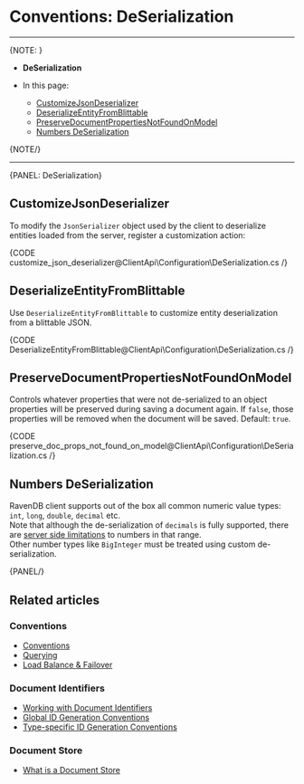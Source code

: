 # Conventions: DeSerialization
---

{NOTE: }

* **DeSerialization**

* In this page:  
  * [CustomizeJsonDeserializer](../../client-api/configuration/deserialization#customizejsondeserializer)  
  * [DeserializeEntityFromBlittable](../../client-api/configuration/deserialization#deserializeentityfromblittable)  
  * [PreserveDocumentPropertiesNotFoundOnModel](../../client-api/configuration/deserialization#preservedocumentpropertiesnotfoundonmodel)  
  * [Numbers DeSerialization](../../client-api/configuration/deserialization#numbers-deserialization)  

{NOTE/}

---

{PANEL: DeSerialization}

## CustomizeJsonDeserializer

To modify the `JsonSerializer` object used by the client to deserialize entities 
loaded from the server, register a customization action:

{CODE customize_json_deserializer@ClientApi\Configuration\DeSerialization.cs /}

## DeserializeEntityFromBlittable

Use `DeserializeEntityFromBlittable` to customize entity deserialization from a blittable JSON.  

{CODE DeserializeEntityFromBlittable@ClientApi\Configuration\DeSerialization.cs /}

## PreserveDocumentPropertiesNotFoundOnModel

Controls whatever properties that were not de-serialized to an object properties will be preserved 
during saving a document again. If `false`, those properties will be removed when the document will be saved. Default: `true`.

{CODE preserve_doc_props_not_found_on_model@ClientApi\Configuration\DeSerialization.cs /}

## Numbers DeSerialization

RavenDB client supports out of the box all common numeric value types: `int`, `long`, `double`, `decimal` etc.  
Note that although the de-serialization of `decimals` is fully supported, there are [server side limitations](../../server/kb/numbers-in-ravendb) to numbers in that range.  
Other number types like `BigInteger` must be treated using custom de-serialization.

{PANEL/}

## Related articles

### Conventions

- [Conventions](../../client-api/configuration/conventions)
- [Querying](../../client-api/configuration/querying)
- [Load Balance & Failover](../../client-api/configuration/load-balance/overview)

### Document Identifiers

- [Working with Document Identifiers](../../client-api/document-identifiers/working-with-document-identifiers)
- [Global ID Generation Conventions](../../client-api/configuration/identifier-generation/global)
- [Type-specific ID Generation Conventions](../../client-api/configuration/identifier-generation/type-specific)

### Document Store

- [What is a Document Store](../../client-api/what-is-a-document-store)
